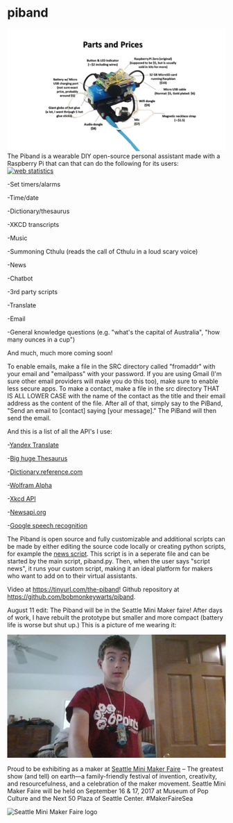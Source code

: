 # piband
<img src="piband parts.png" alt="a picture of the piband with it's parts labeled">
The Piband is a wearable DIY open-source personal assistant made with a Raspberry Pi that can that can do the following for its users:
<a href="http://statcounter.com/"
target="_blank"><img
src="//c.statcounter.com/11427626/0/94de70f0/1/" alt="web
statistics" style="border:none;"></a>

-Set timers/alarms

-Time/date

-Dictionary/thesaurus

-XKCD transcripts

-Music

-Summoning Cthulu (reads the call of Cthulu in a loud scary voice)

-News

-Chatbot

-3rd party scripts

-Translate

-Email

-General knowledge questions (e.g. "what's the capital of Australia", "how many ounces in a cup")

And much, much more coming soon!

To enable emails, make a file in the SRC directory called "fromaddr" with your email and "emailpass" with your password. If you are using Gmail (I'm sure other email providers will make you do this too), make sure to enable less secure apps. To make a contact, make a file in the src directory THAT IS ALL LOWER CASE with the name of the contact as the title and their email address as the content of the file. After all of that, simply say to the PiBand, "Send an email to [contact] saying [your message]." The PiBand will then send the email.

And this is a list of all the API's I use:

-[Yandex Translate](http://translate.yandex.com)

-[Big huge Thesaurus](https://words.bighugelabs.com/api.php)

-[Dictionary.reference.com](https://dictionary.reference.com)

-[Wolfram Alpha](https://www.wolframalpha.com/)

-[Xkcd API](https://xkcd.com)

-[Newsapi.org](https://newsapi.org)

-[Google speech recognition](https://github.com/Uberi/speech_recognition)

The Piband is open source and fully customizable and additional scripts can be made by either editing the source code locally or creating python scripts, for example the [news script](https://github.com/bobmonkeywarts/piband/blob/master/src/news.py). This script is in a seperate file and can be started by the main script, piband.py. Then, when the user says "script news", it runs your custom script, making it an ideal platform for makers who want to add on to their virtual assistants.


Video at https://tinyurl.com/the-piband! Github repository at https://github.com/bobmonkeywarts/piband.

August 11 edit: The Piband will be in the Seattle Mini Maker faire! After days of work, I have rebuilt the prototype but smaller and more compact (battery life is worse but shut up.) This is a picture of me wearing it:

<img src="WIN_20170811_18_42_41_Pro.jpg" alt="me wearing a hot fasion statement" class="inline"/>


Proud to be exhibiting as a maker at <a href="https://seattle.makerfaire.com">Seattle Mini Maker Faire</a> – The greatest show (and tell) on earth—a family-friendly festival of invention, creativity, and resourcefulness, and a celebration of the maker movement.
Seattle Mini Maker Faire will be held on September 16 & 17, 2017 at Museum of Pop Culture and the Next 50 Plaza of Seattle Center. #MakerFaireSea

<img src="https://i0.wp.com/seattle.makerfaire.com/wp-content/uploads/sites/118/2013/02/seattle_mmf_logos_logo.png?resize=300%2C111" alt="Seattle Mini Maker Faire logo">
